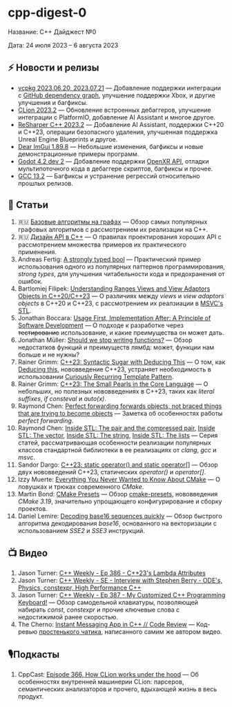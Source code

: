# cpp-digest-0

Название: C++ Дайджест №0

Дата: 24 июля 2023 – 6 августа 2023

## ⚡️️ Новости и релизы

* [vcpkg 2023.06.20, 2023.07.21](https://devblogs.microsoft.com/cppblog/vcpkg-2023-06-20-and-2023-07-21-releases-github-dependency-graph-support-android-tested-triplets-xbox-triplet-improvements-and-more/) — Добавление поддержки интеграции с [GitHub dependency graph](https://docs.github.com/en/code-security/supply-chain-security/understanding-your-software-supply-chain/about-the-dependency-graph), улучшение поддержки Xbox, и другие улучшения и багфиксы.
* [CLion 2023.2](https://blog.jetbrains.com/clion/2023/07/clion-2023-2-released/) — Обновление встроенных дебаггеров, улучшение интеграции с PlatformIO, добавление AI Assistant и многое другое.
* [ReSharper C++ 2023.2](https://blog.jetbrains.com/rscpp/2023/08/02/resharper-cpp-2023-2/) — Добавление AI Assistant, поддержки C++20 и C++23, операции безопасного удаления, улучшенная поддержка Unreal Engine Blueprints и другое.
* [Dear ImGui 1.89.8](https://github.com/ocornut/imgui/releases/tag/v1.89.8) — Небольшие изменения, багфиксы и новые демонстрационные примеры программ.
* [Godot 4.2 dev 2](https://godotengine.org/article/dev-snapshot-godot-4-2-dev-2/) — Добавление поддержки [OpenXR API](https://registry.khronos.org/OpenXR/specs/1.0/man/html/openxr.html), отладки мультипоточного кода в дебаггере скриптов, багфиксы и прочее.
* [GCC 13.2](https://gcc.gnu.org/gcc-13/) — Багфиксы и устранение регрессий относительно прошлых релизов.

## 📝 Статьи

1. 🇷🇺 [Базовые алгоритмы на графах](https://habr.com/ru/companies/timeweb/articles/751762/) — Обзор самых популярных графовых алгоритмов с рассмотрением их реализации на C++.
2. 🇷🇺 [Дизайн API в С++](https://habr.com/ru/articles/752420/) — О правилах проектирования хороших API с рассмотрением множества примеров их практического применения.
3. Andreas Fertig: [A strongly typed bool](https://andreasfertig.blog/2023/08/a-strongly-typed-bool/) — Практический пример использования одного из популярных паттернов программирования, _strong types_, для улучшения читабельности кода и предохранения от ошибок.
4. Bartlomiej Filipek: [Understanding Ranges Views and View Adaptors Objects in C++20/C++23](https://www.cppstories.com/2023/cpp20-understanding-views-impl/) — О различиях между _views_ и _view adaptors objects_ в C++20 и C++23, с рассмотрением их реалзиации в [MSVC's STL](https://github.com/microsoft/STL).
5. Jonathan Boccara: [Usage First, Implementation After: A Principle of Software Development](https://www.fluentcpp.com/2022/06/25/usage-first-implementation-after-a-principle-of-software-development/) — О подходе к разработке через ~~тестирование~~ использование, и какие преимущества он может дать.
6. Jonathan Müller: [Should we stop writing functions?](https://www.foonathan.net/2023/08/stop-writing-functions/#content) — Обзор недостатков функций и преимуществ лямбд: может, функции нам больше и не нужны?
7. Rainer Grimm: [C++23: Syntactic Sugar with Deducing This](https://www.modernescpp.com/index.php/c23-syntactic-sugar-with-deducing-this/) — О том, как [Deducing this](https://habr.com/ru/articles/722668/), нововведение C++23, устраняет необходимость в использовании [Curiously Recurring Template Pattern](https://en.cppreference.com/w/cpp/language/crtp).
8. Rainer Grimm: [C++23: The Small Pearls in the Core Language](https://www.modernescpp.com/index.php/c23-the-small-pearls-in-the-core-language/) — О небольших, но полезных нововведениях в C++23, таких как _literal suffixes_, _if consteval_ и _auto(x)_.
9. Raymond Chen: [Perfect forwarding forwards objects, not braced things that are trying to become objects](https://devblogs.microsoft.com/oldnewthing/20230727-00/?p=108494) — Заметка об особенностях работы _perfect forwarding_.
10. Raymond Chen: [Inside STL: The pair and the compressed pair](https://devblogs.microsoft.com/oldnewthing/20230801-00/?p=108509), [Inside STL: The vector](https://devblogs.microsoft.com/oldnewthing/20230802-00/?p=108524), [Inside STL: The string](https://devblogs.microsoft.com/oldnewthing/20230803-00/?p=108532), [Inside STL: The lists](https://devblogs.microsoft.com/oldnewthing/20230804-00/?p=108547) — Серия статей, рассматривающая особенности реализации популярных классов стандартной библиотеки в ее реализациях от _clang_, _gcc_ и _msvc_.
11. Sandor Dargo: [C++23: static operator() and static operator[]](https://www.sandordargo.com/blog/2023/07/26/cpp23-static-call-and-subscript-operator) — Обзор двух нововведений C++23, статических _operator()_ и _operator[]_.
12. Izzy Muerte: [Everything You Never Wanted to Know About CMake](https://izzys.casa/2023/06/everything-you-never-wanted-to-know-about-cmake-redux/) — О ловушках и трюках современного _CMake_.
13. Martin Bond: [CMake Presets](https://blog.feabhas.com/2023/08/cmake-presets/) — Обзор [cmake-presets](https://cmake.org/cmake/help/latest/manual/cmake-presets.7.html), нововведения _CMake 3.19_, значительно упрощающего конфигурирование и сборку проектов.
14. Daniel Lemire: [Decoding base16 sequences quickly](https://lemire.me/blog/2023/07/27/decoding-base16-sequences-quickly/) — Обзор быстрого алгоритма декодирования _base16_, основанного на векторизации с использованием _SSE2_ и _SSE3_ инструкций.

## 📺 Видео

1. Jason Turner: [C++ Weekly - Ep 386 - C++23's Lambda Attributes ](https://www.youtube.com/watch?v=YlmxNJnone0)
2. Jason Turner: [C++ Weekly - SE - Interview with Stephen Berry - ODE's, Physics, constexpr, High Performance C++](https://www.youtube.com/watch?v=NS9rh_DuL_E)
3. Jason Turner: [C++ Weekly - Ep 387 - My Customized C++ Programming Keyboard!](https://www.youtube.com/watch?v=LwxBLG8aGlo) — Обзор самодельной клавиатуры, позволяющей набирать _const_, _constexpr_ и прочие ключевые слова с недостижимой ранее скоростью.
4. The Cherno: [Instant Messaging App in C++ // Code Review](https://www.youtube.com/watch?v=HAn6B7TTtuQ) — Код-ревью [простенького чатика](https://github.com/TheCherno/Walnut-Chat), написанного самим же автором видео.

## 🎙️Подкасты

1. CppCast: [Episode 366, How CLion works under the hood](https://cppcast.com/how_clion_works_under_the_hood/) — Об особенностях внутренней машинерии CLion: парсеров, семантических анализаторов и прочего, вдыхающей жизнь в весь продукт.
